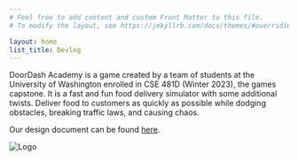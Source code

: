 ```yaml
---
# Feel free to add content and custom Front Matter to this file.
# To modify the layout, see https://jekyllrb.com/docs/themes/#overriding-theme-defaults

layout: home
list_title: Devlog
---
```


DoorDash Academy is a game created by a team of students
  at the University of Washington enrolled in CSE 481D (Winter 2023),
  the games capstone.
It is a fast and fun food delivery simulator with some additional twists.
Deliver food to customers as quickly as possible while dodging obstacles,
  breaking traffic laws, and causing chaos.

Our design document can be found [here](https://docs.google.com/document/d/1w_6o9TLWrfCNzRPtxnm4JKmMGrYXpXqhbgruODkqGtI/edit).

![Logo](/assets/1.png)
